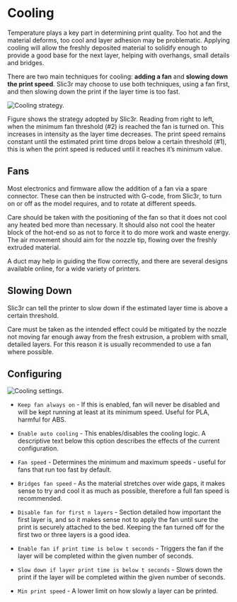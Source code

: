 Cooling
=======

Temperature plays a key part in determining print quality. Too hot and
the material deforms, too cool and layer adhesion may be problematic.
Applying cooling will allow the freshly deposited material to solidify
enough to provide a good base for the next layer, helping with
overhangs, small details and bridges.

There are two main techniques for cooling: **adding a fan** and **slowing down
the print speed**. Slic3r may choose to use both techniques, using a fan
first, and then slowing down the print if the layer time is too fast.

 ![Cooling strategy.](images/cooling_chart.png "fig:")

Figure shows the strategy adopted by Slic3r.
Reading from right to left, when the minimum fan threshold (#2) is
reached the fan is turned on. This increases in intensity as the layer
time decreases. The print speed remains constant until the estimated
print time drops below a certain threshold (#1), this is when the print
speed is reduced until it reaches it’s minimum value.

Fans
----

Most electronics and firmware allow the addition of a fan via
a spare connector. These can then be instructed with G-code, from
Slic3r, to turn on or off as the model requires, and to rotate at
different speeds.

Care should be taken with the positioning of the fan so that it does not
cool any heated bed more than necessary. It should also not cool the
heater block of the hot-end so as not to force it to do more work and
waste energy. The air movement should aim for the nozzle tip, flowing
over the freshly extruded material.

A duct may help in guiding the flow correctly, and there are several
designs available online, for a wide variety of printers.

Slowing Down
------------

Slic3r can tell the printer to slow down if the
estimated layer time is above a certain threshold.

Care must be taken as the intended effect could be mitigated by the
nozzle not moving far enough away from the fresh extrusion, a problem
with small, detailed layers. For this reason it is usually recommended
to use a fan where possible.

Configuring
-----------

![Cooling settings.](images/cooling_advanced_settings.png)


-   `Keep fan always on` - If this is enabled, fan will never be disabled 
     and will be kept running at least at its minimum speed. Useful for PLA,
     harmful for ABS.

-   `Enable auto cooling` - This enables/disables the cooling logic. A 
    descriptive text below this option describes the effects of the 
    current configuration.

-   `Fan speed` - Determines the minimum and maximum speeds - useful for
    fans that run too fast by default.

-   `Bridges fan speed` - As the material stretches over wide gaps, it
    makes sense to try and cool it as much as possible, therefore a full
    fan speed is recommended.

-   `Disable fan for first n layers` - Section
     detailed how important the first
    layer is, and so it makes sense not to apply the fan until sure the
    print is securely attached to the bed. Keeping the fan turned off
    for the first two or three layers is a good idea.

-   `Enable fan if print time is below t seconds` - Triggers the fan if
    the layer will be completed within the given number of seconds.

-   `Slow down if layer print time is below t seconds` - Slows down the
    print if the layer will be completed within the given number of
    seconds.

-   `Min print speed` - A lower limit on how slowly a layer can be
    printed.


